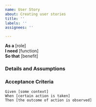```yaml
---
name: User Story
about: Creating user stories
title: ''
labels: ''
assignees: ''

---
```


**As a** [role]  
 **I need** [function]  
 **So that** [benefit]  
   
 ### Details and Assumptions


   
 ### Acceptance Criteria  
   
 ```gherkin
 Given [some context]  
 When [certain action is taken] 
 Then [the outcome of action is observed] 
 ```
